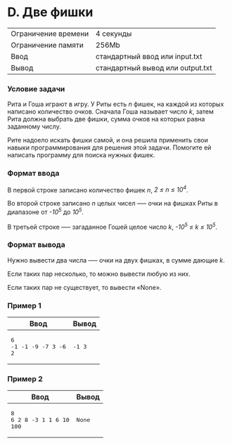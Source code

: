 <h1>D. Две фишки</h1>

<table>
<tbody>
<tr>
<td>
Ограничение времени
</td>
<td>
4 секунды
</td>
</tr>
<tr>
<td>
Ограничение памяти
</td>
<td>
256Mb
</td>
</tr>
<tr>
<td>
Ввод
</td>
<td>
стандартный ввод или input.txt
</td>
</tr>
<tr>
<td>
Вывод
</td>
<td>
стандартный вывод или output.txt
</td>
</tr>
</tbody>
</table>

### Условие задачи
Рита и Гоша играют в игру. У Риты есть <i>n</i> фишек, на каждой из которых написано количество очков. Сначала Гоша называет число <i>k</i>, затем Рита должна выбрать две фишки, сумма очков на которых равна заданному числу.

Рите надоело искать фишки самой, и она решила применить свои навыки программирования для решения этой задачи. Помогите ей написать программу для поиска нужных фишек.

### Формат ввода
В первой строке записано количество фишек <i>n</i>, <i>2 ≤ n ≤ 10<sup>4</sup></i>.

Во второй строке записано <i>n</i> целых чисел —– очки на фишках Риты в диапазоне от <i>-10<sup>5</sup></i> до <i>10<sup>5</sup></i>.

В третьей строке —– загаданное Гошей целое число <i>k</i>, <i>-10<sup>5</sup> ≤ k ≤ 10<sup>5</sup></i>.

### Формат вывода
Нужно вывести два числа —– очки на двух фишках, в сумме дающие <i>k</i>.

Если таких пар несколько, то можно вывести любую из них.

Если таких пар не существует, то вывести «None».


<h3>Пример 1</h3>
<table>
<thead>
<tr>
<th>Ввод</th>
<th>Вывод</th>
</tr>
</thead>
<tbody>
<tr>
<td>
<pre>
6
-1 -1 -9 -7 3 -6
2
</pre>
</td>
<td>
<pre>
-1 3
</pre>
</td>
</tr>
</tbody>
</table>

<h3>Пример 2</h3>
<table>
<thead>
<tr>
<th>Ввод</th>
<th>Вывод</th>
</tr>
</thead>
<tbody>
<tr>
<td>
<pre>
8
6 2 8 -3 1 1 6 10
100
</pre>
</td>
<td>
<pre>
None
</pre>
</td>
</tr>
</tbody>
</table>